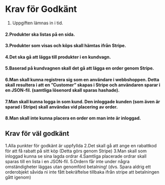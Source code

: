 # Krav för Godkänt

1. Uppgiften lämnas in i tid.

#### 2.Produkter ska listas på en sida.

#### 3.Produkter som visas och köps skall hämtas ifrån Stripe.

#### 4.Det ska gå att lägga till produkter i en kundvagn.

#### 5.Baserad på kundvagnen skall det gå att lägga en order genom Stripe.

#### 6.Man skall kunna registrera sig som en användare i webbshoppen. Detta skall resultera i att en ”Customer” skapas i Stripe och användaren sparar i en JSON-fil. (samtliga lösenord skall sparas hashade).

#### 7.Man skall kunna logga in som kund. Den inloggade kunden (som även är sparad i Stripe) skall användas vid placering av order.

#### 8.Man skall inte kunna placera en order om man inte är inloggad.

## Krav för väl godkänt

1.Alla punkter för godkänt är uppfyllda
2.Det skall gå att ange en rabattkod för att få rabatt på sitt köp (Detta görs genom Stripe)
3.Man skall som inloggad kunna se sina lagda ordrar
4.Samtliga placerade ordrar skall sparas till en lista i en JSON-fil.
5.Ordern får inte under några omständigheter läggas utan genomförd betalning! (dvs. Spara aldrig ett orderobjekt såvida ni inte fått bekräftelse tillbaka ifrån stripe att betalningen gått igenom)
